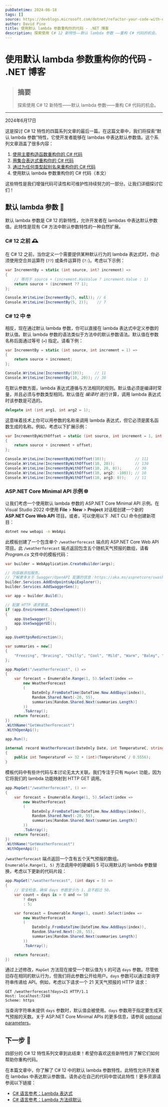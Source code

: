 ```yaml
---
pubDatetime: 2024-06-18
tags: []
source: https://devblogs.microsoft.com/dotnet/refactor-your-code-with-default-lambda-parameters/
author: David Pine
title: 使用默认 lambda 参数重构你的代码 - .NET 博客
description: 探索使用 C# 12 新特性——默认 lambda 参数 ——重构 C# 代码的机会。
---
```


# 使用默认 lambda 参数重构你的代码 - .NET 博客

> ## 摘要
>
> 探索使用 C# 12 新特性——默认 lambda 参数——重构 C# 代码的机会。

---

2024年6月17日

这是探讨 C# 12 特性的四篇系列文章的最后一篇。在这篇文章中，我们将探索“默认 lambda 参数”特性，它使开发者能够在 lambdas 中表达默认参数值。这个系列文章涵盖了很多内容：

1. [使用主要构造函数重构你的 C# 代码](https://devblogs.microsoft.com/dotnet/csharp-primary-constructors-refactoring/)
2. [用集合表达式重构你的 C# 代码](https://devblogs.microsoft.com/dotnet/refactor-your-code-with-collection-expressions/)
3. [通过为任何类型起别名来重构你的 C# 代码](https://devblogs.microsoft.com/dotnet/refactor-your-code-using-alias-any-type/)
4. 使用默认 lambda 参数重构你的 C# 代码（本文）

这些特性是我们增强代码可读性和可维护性持续努力的一部分。让我们详细探讨它们！

## 默认 lambda 参数 🧮

默认 lambda 参数是 C# 12 的新特性，允许开发者在 lambdas 中表达默认参数值。此特性是现有 C# 方法中默认参数特性的一种自然扩展。

### C# 12 之前 🕰️

在 C# 12 之前，当你定义一个需要提供某种默认行为的 lambda 表达式时，你必须使用空合并运算符 (`??`) 或条件运算符 (`?:`)。考虑以下示例：

```csharp
var IncrementBy = static (int source, int? increment) =>
{
    // 等同于 source + (increment.HasValue ? increment.Value : 1)
    return source + (increment ?? 1);
};

Console.WriteLine(IncrementBy(5, null)); // 6
Console.WriteLine(IncrementBy(5, 2));    // 7
```

### C# 12 中 🤓

相反，现在通过默认 lambda 参数，你可以直接在 lambda 表达式中定义参数的默认值。默认 lambda 参数的语法类似于方法中的默认参数语法。默认值在参数名称后面通过等号 (`=`) 指定。请看下例：

```csharp
var IncrementBy = static (int source, int increment = 1) =>
{
    return source + increment;
};

Console.WriteLine(IncrementBy(10));     // 11
Console.WriteLine(IncrementBy(10, 20)); // 30
```

在默认参数方面，lambda 表达式遵循与方法相同的规则。默认值必须是编译时常量，并且必须与参数类型相同。默认值在 _编译时_ 进行计算，调用 lambda 表达式时该参数是可选的。

```csharp
delegate int (int arg1, int arg2 = 1);
```

这意味着技术上你可以用参数的名称来调用 lambda 表达式，但它必须是匿名函数生成的名称。例如，考虑以下扩展示例：

```csharp
var IncrementByWithOffset = static (int source, int increment = 1, int offset = 100) =>
{
    return source + increment + offset;
};

Console.WriteLine(IncrementByWithOffset(10));             // 111
Console.WriteLine(IncrementByWithOffset(10, 20));         // 130
Console.WriteLine(IncrementByWithOffset(10, 20, 0));      // 30
Console.WriteLine(IncrementByWithOffset(10, arg2: -100)); // 10
Console.WriteLine(IncrementByWithOffset(10, arg3: 0));    // 11
```

### ASP.NET Core Minimal API 示例 🌐

让我们考虑一个使用默认 lambda 参数的 ASP.NET Core Minimal API 示例。在 Visual Studio 2022 中使用 **File** > **New** > **Project** 对话框创建一个新的 **ASP.NET Core Web API** 项目。或者，可以使用以下 .NET CLI 命令创建新项目：

```bash
dotnet new webapi -n WebApi
```

此模板创建了一个包含单个 `/weatherforecast` 端点的 ASP.NET Core Web API 项目。此 `/weatherforecast` 端点返回包含五个随机天气预报的数组，请看 _Program.cs_ 文件中的模板代码：

```csharp
var builder = WebApplication.CreateBuilder(args);

// 向容器添加服务。
// 了解更多关于 Swagger/OpenAPI 配置的信息：https://aka.ms/aspnetcore/swashbuckle
builder.Services.AddEndpointsApiExplorer();
builder.Services.AddSwaggerGen();

var app = builder.Build();

// 配置 HTTP 请求管道。
if (app.Environment.IsDevelopment())
{
    app.UseSwagger();
    app.UseSwaggerUI();
}

app.UseHttpsRedirection();

var summaries = new[]
{
    "Freezing", "Bracing", "Chilly", "Cool", "Mild", "Warm", "Balmy", "Hot", "Sweltering", "Scorching"
};

app.MapGet("/weatherforecast", () =>
{
    var forecast = Enumerable.Range(1, 5).Select(index =>
        new WeatherForecast
        (
            DateOnly.FromDateTime(DateTime.Now.AddDays(index)),
            Random.Shared.Next(-20, 55),
            summaries[Random.Shared.Next(summaries.Length)]
        ))
        .ToArray();
    return forecast;
})
.WithName("GetWeatherForecast")
.WithOpenApi();

app.Run();

internal record WeatherForecast(DateOnly Date, int TemperatureC, string? Summary)
{
    public int TemperatureF => 32 + (int)(TemperatureC / 0.5556);
}
```

模板代码中有些许代码与本讨论无太大关联。我们专注于只有 `MapGet` 功能，因为它将我们的 lambda 功能映射到 HTTP GET 调用。

```csharp
app.MapGet("/weatherforecast", () =>
{
    var forecast = Enumerable.Range(1, 5).Select(index =>
        new WeatherForecast
        (
            DateOnly.FromDateTime(DateTime.Now.AddDays(index)),
            Random.Shared.Next(-20, 55),
            summaries[Random.Shared.Next(summaries.Length)]
        ))
        .ToArray();
    return forecast;
})
.WithName("GetWeatherForecast")
.WithOpenApi();
```

`/weatherforecast` 端点返回一个含有五个天气预报的数组。`Enumerable.Range(1, 5)` 方法调用中的硬编码 5 可以用默认的 lambda 参数替换，考虑以下更新的代码片段：

```csharp
app.MapGet("/weatherforecast", (int days = 5) =>
{
    // 安全检查，确保 days 参数至少为 1，且不超过 50。
    var count = days is > 0 and <= 50
        ? days
        : 5;

    var forecast = Enumerable.Range(1, count).Select(index =>
        new WeatherForecast
        (
            DateOnly.FromDateTime(DateTime.Now.AddDays(index)),
            Random.Shared.Next(-20, 55),
            summaries[Random.Shared.Next(summaries.Length)]
        ))
        .ToArray();

    return forecast;
})
```

通过上述修改，`MapGet` 方法现在接受一个默认值为 `5` 的可选 `days` 参数。尽管依旧存在相同的默认行为，但我们将此参数公开给用户。`days` 参数可以通过查询字符串传递给 API。例如，考虑以下请求一个 21 天天气预报的 HTTP 请求：

```http
GET /weatherforecast?days=21 HTTP/1.1
Host: localhost:7240
Scheme: https
```

当查询字符串未提供 `days` 参数时，默认值会被使用。`days` 参数用于指定要生成天气预报的天数。关于 ASP.NET Core Minimal APIs 的更多信息，请参阅 [optional parameters](https://learn.microsoft.com/aspnet/core/fundamentals/minimal-apis/parameter-binding#optional-parameters)。

## 下一步 🚀

四部分的 C# 12 特性系列文章到此结束！希望你喜欢这些新特性并了解它们如何帮助你重构代码。

在本篇文章中，你了解了 C# 12 中的默认 lambda 参数特性。此特性允许开发者在 lambdas 中表达默认参数值。请务必在自己的代码中尝试此特性！更多资源请参阅以下链接：

- [C# 语言参考：Lambda 表达式](https://learn.microsoft.com/dotnet/csharp/language-reference/operators/lambda-expressions)
- [C# 语言参考：Lambda 方法组默认](https://learn.microsoft.com/dotnet/csharp/language-reference/proposals/csharp-12.0/lambda-method-group-defaults)
